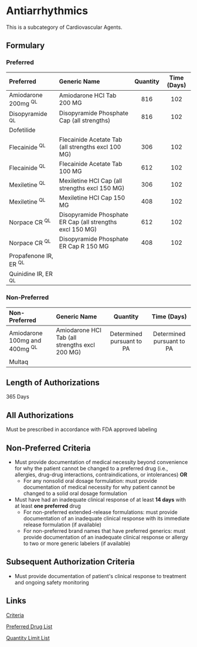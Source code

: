 # Antiarrhythmics

This is a subcategory of Cardiovascular Agents.

## Formulary

### Preferred

| Preferred    | Generic Name | Quantity | Time (Days) |
| :--------------- | :----------- | :------: | :---------: |
| Amiodarone 200mg <sup>QL</sup> | Amiodarone HCI Tab 200 MG| 816 | 102 |
| Disopyramide <sup>QL</sup>   | Disopyramide Phosphate Cap (all strengths) | 816 | 102 |
| Dofetilide       ||||
| Flecainide <sup>QL</sup>      | Flecainide Acetate Tab (all strengths excl 100 MG) | 306 | 102 |
| Flecainide <sup>QL</sup>      | Flecainide Acetate Tab 100 MG | 612 | 102 |
| Mexiletine <sup>QL</sup>      | Mexiletine HCI Cap (all strengths excl 150 MG) | 306 | 102 |
| Mexiletine <sup>QL</sup>      | Mexiletine HCI Cap 150 MG | 408 | 102 |
| Norpace CR <sup>QL</sup>       | Disopyramide Phosphate ER Cap (all strengths excl 150 MG) | 612 | 102 |
| Norpace CR <sup>QL</sup>       | Disopyramide Phosphate ER Cap R 150 MG | 408 | 102 |
| Propafenone IR, ER <sup>QL</sup> | |||
| Quinidine IR, ER <sup>QL</sup>    ||||

### Non-Preferred

| Non-Preferred    | Generic Name | Quantity | Time (Days) |
| :--------------- | :----------- | :------: | :---------: |
| Amiodarone 100mg and 400mg <sup>QL</sup> | Amiodarone HCI Tab (all strengths excl 200 MG) | Determined pursuant to PA | Determined pursuant to PA |
| Multaq                     ||||

## Length of Authorizations

365 Days

## All Authorizations 

Must be prescribed in accordance with FDA approved labeling

## Non-Preferred Criteria

- Must provide documentation of medical necessity beyond convenience for why the patient cannot be changed to a preferred drug (i.e., allergies, drug-drug interactions, contraindications, or intolerances) **OR**
    - For any nonsolid oral dosage formulation: must provide documentation of medical necessity for why patient cannot be changed to a solid oral dosage formulation
- Must have had an inadequate clinical response of at least **14 days** with at least **one preferred** drug
    - For non-preferred extended-release formulations: must provide documentation of an inadequate clinical response with its immediate release formulation (if available)
    - For non-preferred brand names that have preferred generics: must provide documentation of an inadequate clinical response or allergy to two or more generic labelers (if available)

## Subsequent Authorization Criteria

- Must provide documentation of patient's clinical response to treatment and ongoing safety monitoring

## Links

[Criteria](https://pharmacy.medicaid.ohio.gov/sites/default/files/20230101_UPDL%20_Criteria_APPROVED.pdf#page=21)

[Preferred Drug List](https://pharmacy.medicaid.ohio.gov/sites/default/files/20230101_UPDL_APPROVED_12.13.22.pdf#page=12)

[Quantity Limit List](https://pharmacy.medicaid.ohio.gov/sites/default/files/20230101_Ohio_Medicaid_Quantity_Document_APPROVED.pdf)
